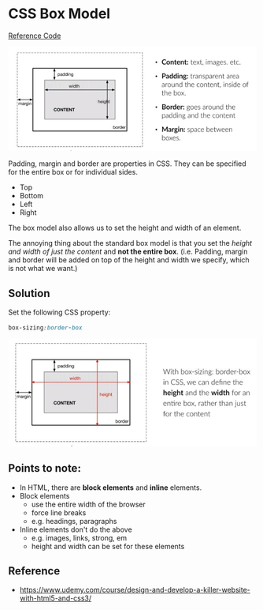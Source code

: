 # CSS Box Model

[Reference Code](https://github.com/koushik-ai-distsys/web-dev-toolbox/blob/master/html_css/projects/blog_post/style.css)

![Box Model](./css_box_model_1.jpg)

Padding, margin and border are properties in CSS. They can be specified for the entire box or for individual sides.
- Top
- Bottom
- Left 
- Right

The box model also allows us to set the height and width of an element.

The annoying thing about the standard box model is that you set the *height and width of just the content* and **not the entire box**. (i.e. Padding, margin and border will be added on top of the height and width we specify, which is not what we want.)

## Solution
Set the following CSS property:
```css
box-sizing:border-box
```

![Border Box](./css_box_model_2.jpg)

## **Points to note:**
- In HTML, there are **block elements** and **inline** elements.
- Block elements 
    - use the entire width of the browser
    - force line breaks
    - e.g. headings, paragraphs
- Inline elements don't do the above
    - e.g. images, links, strong, em
    - height and width can be set for these elements    

## Reference
- https://www.udemy.com/course/design-and-develop-a-killer-website-with-html5-and-css3/